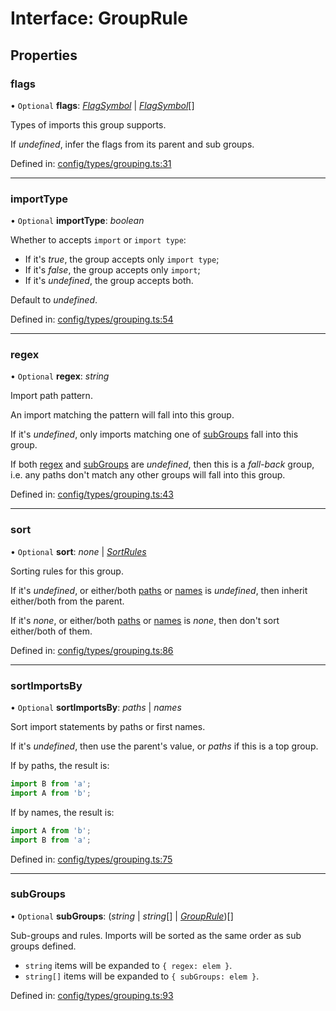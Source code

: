 # Interface: GroupRule

## Properties

### flags

• `Optional` **flags**: [*FlagSymbol*](../README.md#flagsymbol) \| [*FlagSymbol*](../README.md#flagsymbol)[]

Types of imports this group supports.

If _undefined_, infer the flags from its parent and sub groups.

Defined in: [config/types/grouping.ts:31](https://github.com/daidodo/format-imports/blob/879d974/src/lib/config/types/grouping.ts#L31)

___

### importType

• `Optional` **importType**: *boolean*

Whether to accepts `import` or `import type`:

- If it's _true_, the group accepts only `import type`;
- If it's _false_, the group accepts only `import`;
- If it's _undefined_, the group accepts both.

Default to _undefined_.

Defined in: [config/types/grouping.ts:54](https://github.com/daidodo/format-imports/blob/879d974/src/lib/config/types/grouping.ts#L54)

___

### regex

• `Optional` **regex**: *string*

Import path pattern.

An import matching the pattern will fall into this group.

If it's _undefined_, only imports matching one of [subGroups](#subGroups) fall into this group.

If both [regex](#regex) and [subGroups](#subGroups) are _undefined_, then this is a _fall-back_ group,
i.e. any paths don't match any other groups will fall into this group.

Defined in: [config/types/grouping.ts:43](https://github.com/daidodo/format-imports/blob/879d974/src/lib/config/types/grouping.ts#L43)

___

### sort

• `Optional` **sort**: *none* \| [*SortRules*](sortrules.md)

Sorting rules for this group.

If it's _undefined_, or either/both [paths](sortrules.md#paths) or [names](sortrules.md#names) is
_undefined_, then inherit either/both from the parent.

If it's _none_, or either/both [paths](sortrules.md#paths) or [names](sortrules.md#names) is
_none_, then don't sort either/both of them.

Defined in: [config/types/grouping.ts:86](https://github.com/daidodo/format-imports/blob/879d974/src/lib/config/types/grouping.ts#L86)

___

### sortImportsBy

• `Optional` **sortImportsBy**: *paths* \| *names*

Sort import statements by paths or first names.

If it's _undefined_, then use the parent's value, or _paths_ if this is a top group.

If by paths, the result is:

```ts
import B from 'a';
import A from 'b';
```

If by names, the result is:

```ts
import A from 'b';
import B from 'a';
```

Defined in: [config/types/grouping.ts:75](https://github.com/daidodo/format-imports/blob/879d974/src/lib/config/types/grouping.ts#L75)

___

### subGroups

• `Optional` **subGroups**: (*string* \| *string*[] \| [*GroupRule*](grouprule.md))[]

Sub-groups and rules. Imports will be sorted as the same order as sub groups defined.
- `string` items will be expanded to `{ regex: elem }`.
- `string[]` items will be expanded to `{ subGroups: elem }`.

Defined in: [config/types/grouping.ts:93](https://github.com/daidodo/format-imports/blob/879d974/src/lib/config/types/grouping.ts#L93)
